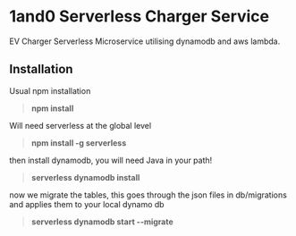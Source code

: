 # 1and0 Serverless Charger Service
EV Charger Serverless Microservice utilising dynamodb and aws lambda.

## Installation
Usual npm installation
> **npm install**

Will need serverless at the global level
> **npm install -g serverless**

then install dynamodb, you will need Java in your path!

> **serverless dynamodb install**

now we migrate the tables, this goes through the json files in db/migrations and applies them to your local dynamo db
> **serverless dynamodb start --migrate**

